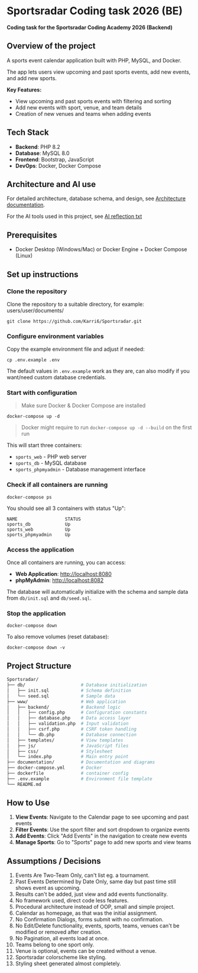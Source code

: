 # Sportsradar Coding task 2026 (BE)

**Coding task for the Sportsradar Coding Academy 2026 (Backend)**

## Overview of the project

A sports event calendar application built with PHP, MySQL, and Docker. 

The app lets users view upcoming and past sports events, add new events, and add new sports. 

**Key Features:**
- View upcoming and past sports events with filtering and sorting
- Add new events with sport, venue, and team details
- Creation of new venues and teams when adding events

## Tech Stack
- **Backend**: PHP 8.2
- **Database**: MySQL 8.0
- **Frontend**: Bootstrap, JavaScript
- **DevOps**: Docker, Docker Compose

## Architecture and AI use
For detailed architecture, database schema, and design, see [Architecture documentation](Documentation/architecture.md).

For the AI tools used in this project, see [AI reflection txt](Documentation/AI_Reflection.txt)

## Prerequisites
- Docker Desktop (Windows/Mac) or Docker Engine + Docker Compose (Linux)

## Set up instructions

### Clone the repository

Clone the repository to a suitable directory, for example: users/user/documents/

```
git clone https://github.com/Karri6/Sportsradar.git

```

### Configure environment variables

Copy the example environment file and adjust if needed:

```
cp .env.example .env
```

The default values in `.env.example` work as they are, can also modify if you want/need custom database credentials.

### Start with configuration
> Make sure Docker & Docker Compose are installed

```
docker-compose up -d
```
> Docker might require to run ```docker-compose up -d --build``` on the first run


This will start three containers:
- `sports_web` - PHP web server
- `sports_db` - MySQL database
- `sports_phpmyadmin` - Database management interface

### Check if all containers are running

```
docker-compose ps
```

You should see all 3 containers with status "Up":

```
NAME                  STATUS
sports_db             Up
sports_web            Up
sports_phpmyadmin     Up
```

### Access the application

Once all containers are running, you can access:

- **Web Application**: [http://localhost:8080](http://localhost:8080)
- **phpMyAdmin**: [http://localhost:8082](http://localhost:8082)

The database will automatically initialize with the schema and sample data from `db/init.sql` and `db/seed.sql`.

### Stop the application

```
docker-compose down
```

To also remove volumes (reset database):

```
docker-compose down -v
```

## Project Structure

```bash
Sportsradar/
├── db/                     # Database initialization
│   ├── init.sql            # Schema definition
│   └── seed.sql            # Sample data
├── www/                    # Web application
│   ├── backend/            # Backend logic
│   │   ├── config.php      # Configuration constants
│   │   ├── database.php    # Data access layer
│   │   ├── validation.php  # Input validation
│   │   ├── csrf.php        # CSRF token handling
│   │   └── db.php          # Database connection
│   ├── templates/          # View templates
│   ├── js/                 # JavaScript files
│   ├── css/                # Stylesheet
│   └── index.php           # Main entry point
├── documentation/          # Documentation and diagrams
├── docker-compose.yml      # Docker
├── dockerfile              # container config
├── .env.example            # Environment file template
└── README.md               
```

## How to Use

1. **View Events**: Navigate to the Calendar page to see upcoming and past events
2. **Filter Events**: Use the sport filter and sort dropdown to organize events
3. **Add Events**: Click "Add Events" in the navigation to create new events
4. **Manage Sports**: Go to "Sports" page to add new sports and view teams

## Assumptions / Decisions

1. Events Are Two-Team Only, can't list eg. a tournament.
2. Past Events Determined by Date Only, same day but past time still shows event as upcoming.
3. Results can't be added, just view and add events functionality.
4. No framework used, direct code less features.
5. Procedural architecture instead of OOP, small and simple project.
6. Calendar as homepage, as that was the initial assignment.
7. No Confirmation Dialogs, forms submit with no confirmation.
8. No Edit/Delete functionality, events, sports, teams, venues can't be modified or removed after creation.
9. No Pagination, all events load at once.
10. Teams belong to one sport only.
11. Venue is optional, events can be created without a venue.
12. Sportsradar colorscheme like styling.
13. Styling sheet generated almost completely. 

